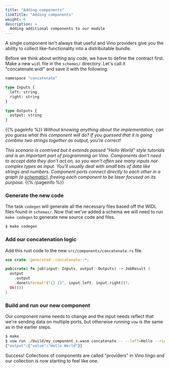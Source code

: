 ```yaml
---
title: "Adding components"
linkTitle: "Adding components"
weight: 6
description: >
  Adding additional components to our module
---
```


A single component isn't always that useful and Vino providers give you the ability to collect like-functionality into a distributable bundle.

Before we think about writing any code, we have to define the contract first. Make a new `widl` file in the `schemas/` directory. Let's call it "concatenate.widl" and save it with the following:

```graphql {title="./schemas/concatenate.widl"}
namespace "concatenate"

type Inputs {
  left: string
  right: string
}

type Outputs {
  output: string
}
```

{{% pageinfo %}}
_Without knowing anything about the implementation, can you guess what this component will do? If you guessed that it is going combine two strings together as output, you're correct!_

_This scenario is contrived but it extends passed "Hello World" style tutorials and is an important part of programming on Vino. Components don't need to accept data they don't act on, so you won't often see many inputs nor complex types as input. You'll usually deal with small bits of data like strings and numbers. Component ports connect directly to each other in a graph (a [schematic](/concepts/terminology)), freeing each component to be laser focused on its purpose._
{{% /pageinfo %}}

### Generate the new code

The task `codegen` will generate all the necessary files based off the WIDL files found in `schemas/`. Now that we've added a schema we will need to run `make codegen` to generate new source code and files.

```sh
$ make codegen
```

### Add our concatenation logic

Add this rust code to the new `src/components/concatenate.rs` file.

```rust
use crate::generated::concatenate::*;

pub(crate) fn job(input: Inputs, output: Outputs) -> JobResult {
  output
    .output
    .done(&format!("{} {}", input.left, input.right))?;
  Ok(())
}
```

### Build and run our new component

Our component name needs to change and the input needs reflect that we're sending data on multiple ports, but otherwise running `vow` is the same as in the earlier steps.

```sh
$ make
$ vow run ./build/my_component_s.wasm concatenate -- --left=Hello --right=World
{"output":{"value":"Hello World"}}
```

Success! Collections of components are called "providers" in Vino lingo and our collection is now starting to feel like one.

